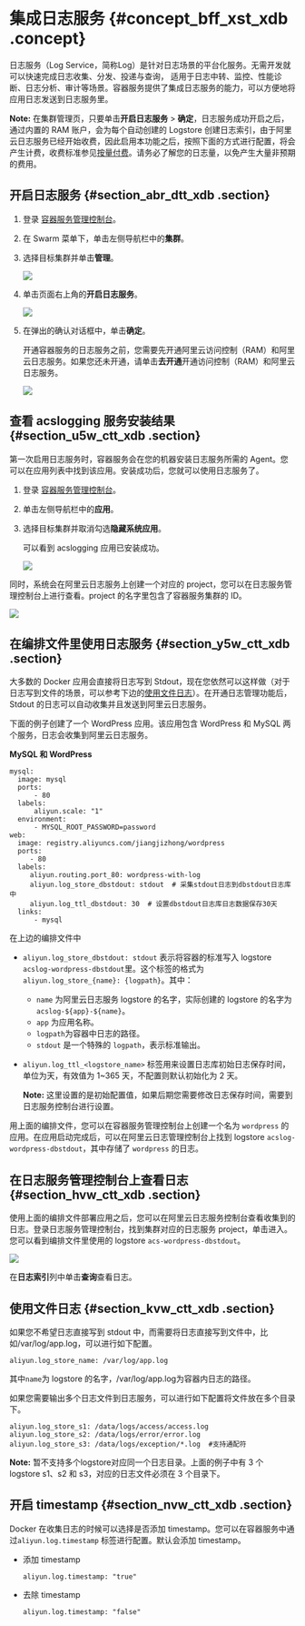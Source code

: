 # 集成日志服务 {#concept_bff_xst_xdb .concept}

日志服务（Log Service，简称Log）是针对日志场景的平台化服务。无需开发就可以快速完成日志收集、分发、投递与查询， 适用于日志中转、监控、性能诊断、日志分析、审计等场景。容器服务提供了集成日志服务的能力，可以方便地将应用日志发送到日志服务里。

**Note:** 在集群管理页，只要单击**开启日志服务** \> **确定**，日志服务成功开启之后，通过内置的 RAM 账户，会为每个自动创建的 Logstore 创建日志索引，由于阿里云日志服务已经开始收费，因此启用本功能之后，按照下面的方式进行配置，将会产生计费，收费标准参见[按量付费](../../../../intl.zh-CN/产品定价/按量付费.md#)。请务必了解您的日志量，以免产生大量非预期的费用。

## 开启日志服务 {#section_abr_dtt_xdb .section}

1.  登录 [容器服务管理控制台](https://cs.console.aliyun.com)。
2.  在 Swarm 菜单下，单击左侧导航栏中的**集群**。
3.  选择目标集群并单击**管理**。

    ![](http://static-aliyun-doc.oss-cn-hangzhou.aliyuncs.com/assets/img/7085/15559853485270_zh-CN.png)

4.  单击页面右上角的**开启日志服务**。

    ![](http://static-aliyun-doc.oss-cn-hangzhou.aliyuncs.com/assets/img/7085/15559853485271_zh-CN.png)

5.  在弹出的确认对话框中，单击**确定**。

    开通容器服务的日志服务之前，您需要先开通阿里云访问控制（RAM）和阿里云日志服务。如果您还未开通，请单击**去开通**开通访问控制（RAM）和阿里云日志服务。

    ![](http://static-aliyun-doc.oss-cn-hangzhou.aliyuncs.com/assets/img/7085/15559853485272_zh-CN.png)


## 查看 acslogging 服务安装结果 {#section_u5w_ctt_xdb .section}

第一次启用日志服务时，容器服务会在您的机器安装日志服务所需的 Agent。您可以在应用列表中找到该应用。安装成功后，您就可以使用日志服务了。

1.  登录 [容器服务管理控制台](https://cs.console.aliyun.com)。
2.  单击左侧导航栏中的**应用**。
3.  选择目标集群并取消勾选**隐藏系统应用**。

    可以看到 acslogging 应用已安装成功。

    ![](http://static-aliyun-doc.oss-cn-hangzhou.aliyuncs.com/assets/img/7085/15559853485273_zh-CN.png)


同时，系统会在阿里云日志服务上创建一个对应的 project，您可以在日志服务管理控制台上进行查看。project 的名字里包含了容器服务集群的 ID。

![](http://static-aliyun-doc.oss-cn-hangzhou.aliyuncs.com/assets/img/7085/15559853495274_zh-CN.png)

## 在编排文件里使用日志服务 {#section_y5w_ctt_xdb .section}

大多数的 Docker 应用会直接将日志写到 Stdout，现在您依然可以这样做（对于日志写到文件的场景，可以参考下边的[使用文件日志](#section_kvw_ctt_xdb)）。在开通日志管理功能后，Stdout 的日志可以自动收集并且发送到阿里云日志服务。

下面的例子创建了一个 WordPress 应用。该应用包含 WordPress 和 MySQL 两个服务，日志会收集到阿里云日志服务。

**MySQL 和 WordPress**

``` {#codeblock_yyd_8zw_him}
mysql:
  image: mysql
  ports:
      - 80
  labels:
      aliyun.scale: "1"
  environment:
      - MYSQL_ROOT_PASSWORD=password
web:
  image: registry.aliyuncs.com/jiangjizhong/wordpress
  ports:
     - 80
  labels:
     aliyun.routing.port_80: wordpress-with-log
     aliyun.log_store_dbstdout: stdout  # 采集stdout日志到dbstdout日志库中
     aliyun.log_ttl_dbstdout: 30  # 设置dbstdout日志库日志数据保存30天
  links:
      - mysql
```

在上边的编排文件中

-   `aliyun.log_store_dbstdout: stdout` 表示将容器的标准写入 logstore `acslog-wordpress-dbstdout`里。这个标签的格式为 `aliyun.log_store_{name}: {logpath}`。其中：
    -   `name` 为阿里云日志服务 logstore 的名字，实际创建的 logstore 的名字为`acslog-${app}-${name}`。
    -   `app` 为应用名称。
    -   `logpath`为容器中日志的路径。
    -   `stdout` 是一个特殊的 `logpath`，表示标准输出。
-   `aliyun.log_ttl_<logstore_name>` 标签用来设置日志库初始日志保存时间，单位为天，有效值为 1~365 天，不配置则默认初始化为 2 天。

    **Note:** 这里设置的是初始配置值，如果后期您需要修改日志保存时间，需要到日志服务控制台进行设置。


用上面的编排文件，您可以在容器服务管理控制台上创建一个名为 `wordpress` 的应用。在应用启动完成后，可以在阿里云日志管理控制台上找到 logstore `acslog-wordpress-dbstdout`，其中存储了 `wordpress` 的日志。

## 在日志服务管理控制台上查看日志 {#section_hvw_ctt_xdb .section}

使用上面的编排文件部署应用之后，您可以在阿里云日志服务控制台查看收集到的日志。登录日志服务管理控制台，找到集群对应的日志服务 project，单击进入。您可以看到编排文件里使用的 logstore `acs-wordpress-dbstdout`。

![](http://static-aliyun-doc.oss-cn-hangzhou.aliyuncs.com/assets/img/7085/15559853495275_zh-CN.png)

在**日志索引**列中单击**查询**查看日志。

## 使用文件日志 {#section_kvw_ctt_xdb .section}

如果您不希望日志直接写到 stdout 中，而需要将日志直接写到文件中，比如/var/log/app.log，可以进行如下配置。

```
aliyun.log_store_name: /var/log/app.log
```

其中`name`为 logstore 的名字，/var/log/app.log为容器内日志的路径。

如果您需要输出多个日志文件到日志服务，可以进行如下配置将文件放在多个目录下。

```
aliyun.log_store_s1: /data/logs/access/access.log
aliyun.log_store_s2: /data/logs/error/error.log
aliyun.log_store_s3: /data/logs/exception/*.log  #支持通配符
```

**Note:** 暂不支持多个logstore对应同一个日志目录。上面的例子中有 3 个 logstore s1、s2 和 s3，对应的日志文件必须在 3 个目录下。

## 开启 timestamp {#section_nvw_ctt_xdb .section}

Docker 在收集日志的时候可以选择是否添加 timestamp。您可以在容器服务中通过`aliyun.log.timestamp` 标签进行配置。默认会添加 timestamp。

-   添加 timestamp

    `aliyun.log.timestamp: "true"`

-   去除 timestamp

    `aliyun.log.timestamp: "false"`



